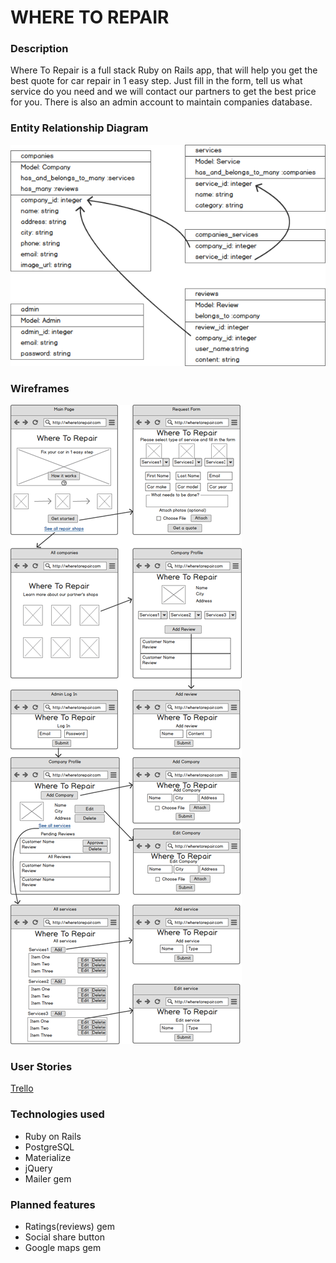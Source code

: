 # WHERE TO REPAIR

### Description

 Where To Repair is a full stack Ruby on Rails app, that will help you get the best quote for car repair in 1 easy step. Just fill in the form, tell us what service do you need and we will contact our partners to get the best price for you. There is also an admin account to maintain companies database.

### Entity Relationship Diagram

![Entity Relationship Diagram](public/ERD.png)

### Wireframes

 ![Wireframes](public/Wireframes.png)

### User Stories

  [Trello](https://trello.com/b/TSNjVYUQ/where-to-repair#)

### Technologies used

 + Ruby on Rails
 + PostgreSQL
 + Materialize
 + jQuery
 + Mailer gem

### Planned features

 + Ratings(reviews) gem
 + Social share button
 + Google maps gem
